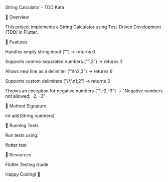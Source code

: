 String Calculator - TDD Kata

📌 Overview

This project implements a String Calculator using Test-Driven Development (TDD) in Flutter.

🚀 Features

Handles empty string input ("") → returns 0

Supports comma-separated numbers ("1,2") → returns 3

Allows new line as a delimiter ("1\n2,3") → returns 6

Supports custom delimiters ("//;\n1;2") → returns 3

Throws an exception for negative numbers ("1,-2,-3") → "Negative numbers not allowed: -2, -3"

📜 Method Signature

int add(String numbers)

🔬 Running Tests

Run tests using:

flutter test

🔗 Resources

Flutter Testing Guide

Happy Coding! 🎯
